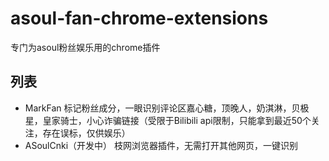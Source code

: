 # asoul-fan-chrome-extensions
专门为asoul粉丝娱乐用的chrome插件

## 列表

* MarkFan 标记粉丝成分，一眼识别评论区嘉心糖，顶晚人，奶淇淋，贝极星，皇家骑士，小心诈骗链接（受限于Bilibili api限制，只能拿到最近50个关注，存在误标，仅供娱乐）
* ASoulCnki（开发中） 枝网浏览器插件，无需打开其他网页，一键识别